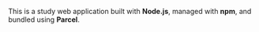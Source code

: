 This is a study web application built with **Node.js**, managed with **npm**, and bundled using **Parcel**.
